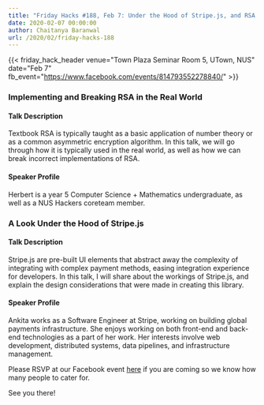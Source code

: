 ```yaml
---
title: "Friday Hacks #188, Feb 7: Under the Hood of Stripe.js, and RSA in the Real World"
date: 2020-02-07 00:00:00
author: Chaitanya Baranwal
url: /2020/02/friday-hacks-188
---
```


{{< friday_hack_header
    venue="Town Plaza Seminar Room 5, UTown, NUS"
    date="Feb 7"
    fb_event="https://www.facebook.com/events/814793552278840/" >}}

### Implementing and Breaking RSA in the Real World

#### Talk Description

Textbook RSA is typically taught as a basic application of number theory or as a common asymmetric encryption algorithm. In this talk, we will go through how it is typically used in the real world, as well as how we can break incorrect implementations of RSA.

#### Speaker Profile

Herbert is a year 5 Computer Science + Mathematics undergraduate, as well as a NUS Hackers coreteam member.

### A Look Under the Hood of Stripe.js

#### Talk Description

Stripe.js are pre-built UI elements that abstract away the complexity of integrating with complex payment methods, easing integration experience for developers. In this talk, I will share about the workings of Stripe.js, and explain the design considerations that were made in creating this library.

#### Speaker Profile

Ankita works as a Software Engineer at Stripe, working on building global payments infrastructure. She enjoys working on both front-end and back-end technologies as a part of her work. Her interests involve web development, distributed systems, data pipelines, and infrastructure management.

Please RSVP at our Facebook event [here](https://www.facebook.com/events/814793552278840/) if you are coming so we know how many people to cater for.

See you there!
